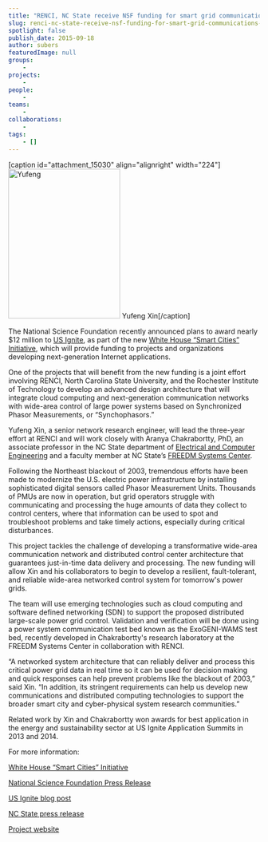 ```yaml
---
title: "RENCI, NC State receive NSF funding for smart grid communications development"
slug: renci-nc-state-receive-nsf-funding-for-smart-grid-communications-development
spotlight: false
publish_date: 2015-09-18
author: subers
featuredImage: null
groups:
    - 
projects:
    - 
people:
    - 
teams: 
    - 
collaborations:
    - 
tags:
    - []
---
```

[caption id="attachment_15030" align="alignright" width="224"]<a href="http://renci.org/wp-content/uploads/2015/09/Yufeng.jpg"><img class="wp-image-15030 size-medium" src="http://renci.org/wp-content/uploads/2015/09/Yufeng-224x300.jpg" alt="Yufeng" width="224" height="300" /></a> Yufeng Xin[/caption]

The National Science Foundation recently announced plans to award nearly $12 million to <a href="http://www.us-ignite.org">US Ignite</a>, as part of the new <a href="https://www.whitehouse.gov/the-press-office/2015/09/14/fact-sheet-administration-announces-new-smart-cities-initiative-help" target="_blank">White House “Smart Cities” Initiative</a>, which will provide funding to projects and organizations developing next-generation Internet applications.

One of the projects that will benefit from the new funding is a joint effort involving RENCI, North Carolina State University, and the Rochester Institute of Technology to develop an advanced design architecture that will integrate cloud computing and next-generation communication networks with wide-area control of large power systems based on Synchronized Phasor Measurements, or “Synchophasors.”

<!--more-->

Yufeng Xin, a senior network research engineer, will lead the three-year effort at RENCI and will work closely with Aranya Chakrabortty, PhD, an associate professor in the NC State department of <a href="http://www.ece.ncsu.edu/" target="_blank">Electrical and Computer Engineering</a> and a faculty member at NC State’s <a href="http://www.freedm.ncsu.edu/" target="_blank">FREEDM Systems Center</a>.

Following the Northeast blackout of 2003, tremendous efforts have been made to modernize the U.S. electric power infrastructure by installing sophisticated digital sensors called Phasor Measurement Units. Thousands of PMUs are now in operation, but grid operators struggle with communicating and processing the huge amounts of data they collect to control centers, where that information can be used to spot and troubleshoot problems and take timely actions, especially during critical disturbances.

This project tackles the challenge of developing a transformative wide-area communication network and distributed control center architecture that guarantees just-in-time data delivery and processing. The new funding will allow Xin and his collaborators to begin to develop a resilient, fault-tolerant, and reliable wide-area networked control system for tomorrow's power grids.

The team will use emerging technologies such as cloud computing and software defined networking (SDN) to support the proposed distributed large-scale power grid control. Validation and verification will be done using a power system communication test bed known as the ExoGENI-WAMS test bed, recently developed in Chakrabortty's research laboratory at the FREEDM Systems Center in collaboration with RENCI.

“A networked system architecture that can reliably deliver and process this critical power grid data in real time so it can be used for decision making and quick responses can help prevent problems like the blackout of 2003,” said Xin. “In addition, its stringent requirements can help us develop new communications and distributed computing technologies to support the broader smart city and cyber-physical system research communities.”

Related work by Xin and Chakrabortty won awards for best application in the energy and sustainability sector at US Ignite Application Summits in 2013 and 2014.

For more information:

<a href="https://www.whitehouse.gov/the-press-office/2015/09/14/fact-sheet-administration-announces-new-smart-cities-initiative-help" target="_blank">White House “Smart Cities” Initiative</a>

<a href="http://nsf.gov/news/news_summ.jsp?cntn_id=136263&amp;org=NSF&amp;from=news" target="_blank">National Science Foundation Press Release</a>

<a href="https://www.us-ignite.org/blog/2015/9/us-ignite-to-launch-nationwide-network-of-ultra-high-speed-broadband-living-labs/" target="_blank">US Ignite blog post</a>

<a href="http://www.ece.ncsu.edu/news/28497/chakrabortty-receives-nsf-grant-to-help-modernize-power-system-communications" target="_blank">NC State press release</a>

<a href="http://distinct.web.unc.edu/" target="_blank">Project website
</a>
